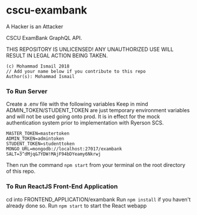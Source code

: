 # cscu-exambank
A Hacker is an Attacker

CSCU ExamBank GraphQL API.

THIS REPOSITORY IS UNLICENSED! ANY UNAUTHORIZED USE WILL RESULT IN LEGAL ACTION BEING TAKEN.
```
(c) Mohammad Ismail 2018
// Add your name below if you contribute to this repo
Author(s): Mohammad Ismail
```

### To Run Server
Create a .env file with the following variables Keep in mind ADMIN_TOKEN/STUDENT_TOKEN are just temporary environment variables and will not be used going onto prod. It is in effect for the mock authentication system prior to implementation with Ryerson SCS.
```
MASTER_TOKEN=mastertoken
ADMIN_TOKEN=admintoken
STUDENT_TOKEN=studenttoken
MONGO_URL=mongodb://localhost:27017/exambank
SALT=3^dMjq&7YDW!MAjF94bDYeamy6Nkrwj
```
Then run the command `npm start` from your terminal on the root directory of this repo. 

### To Run ReactJS Front-End Application
cd into FRONTEND_APPLICATION/exambank
Run `npm install` if you haven't already done so. 
Run `npm start` to start the React webapp

